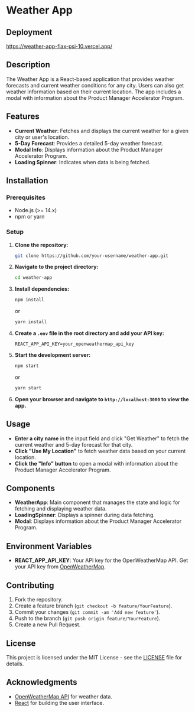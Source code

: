 # Weather App

## Deployment
https://weather-app-flax-psi-10.vercel.app/

## Description

The Weather App is a React-based application that provides weather forecasts and current weather conditions for any city. Users can also get weather information based on their current location. The app includes a modal with information about the Product Manager Accelerator Program.

## Features

- **Current Weather**: Fetches and displays the current weather for a given city or user's location.
- **5-Day Forecast**: Provides a detailed 5-day weather forecast.
- **Modal Info**: Displays information about the Product Manager Accelerator Program.
- **Loading Spinner**: Indicates when data is being fetched.

## Installation

### Prerequisites

- Node.js (>= 14.x)
- npm or yarn

### Setup

1. **Clone the repository:**

    ```bash
    git clone https://github.com/your-username/weather-app.git
    ```

2. **Navigate to the project directory:**

    ```bash
    cd weather-app
    ```

3. **Install dependencies:**

    ```bash
    npm install
    ```
    or
    ```bash
    yarn install
    ```

4. **Create a `.env` file in the root directory and add your API key:**

    ```env
    REACT_APP_API_KEY=your_openweathermap_api_key
    ```

5. **Start the development server:**

    ```bash
    npm start
    ```
    or
    ```bash
    yarn start
    ```

6. **Open your browser and navigate to `http://localhost:3000` to view the app.**

## Usage

- **Enter a city name** in the input field and click "Get Weather" to fetch the current weather and 5-day forecast for that city.
- **Click "Use My Location"** to fetch weather data based on your current location.
- **Click the "Info" button** to open a modal with information about the Product Manager Accelerator Program.

## Components

- **WeatherApp**: Main component that manages the state and logic for fetching and displaying weather data.
- **LoadingSpinner**: Displays a spinner during data fetching.
- **Modal**: Displays information about the Product Manager Accelerator Program.

## Environment Variables

- **REACT_APP_API_KEY**: Your API key for the OpenWeatherMap API. Get your API key from [OpenWeatherMap](https://openweathermap.org/api).

## Contributing

1. Fork the repository.
2. Create a feature branch (`git checkout -b feature/YourFeature`).
3. Commit your changes (`git commit -am 'Add new feature'`).
4. Push to the branch (`git push origin feature/YourFeature`).
5. Create a new Pull Request.

## License

This project is licensed under the MIT License - see the [LICENSE](LICENSE) file for details.

## Acknowledgments

- [OpenWeatherMap API](https://openweathermap.org/api) for weather data.
- [React](https://reactjs.org/) for building the user interface.

